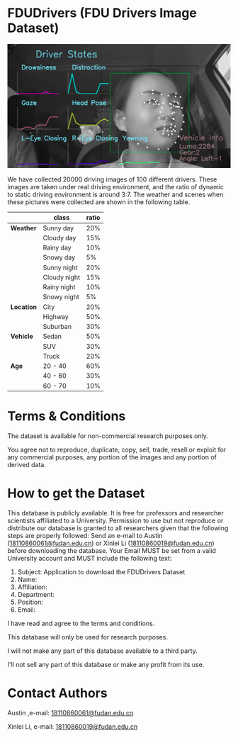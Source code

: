 # FDUDrivers (FDU Drivers Image Dataset)

![image](image.png)

We have collected 20000 driving images of 100 different drivers. These images are taken under real driving environment, and the ratio of dynamic to static driving environment is around 3:7. The weather and scenes when these pictures were collected are shown in the following table.

|              | **class**   | **ratio** |
| ----         | ----        | ---- |
| **Weather**  | Sunny day   | 20%  |
|              | Cloudy day  | 15%  |
|              | Rainy day   | 10%  |
|              | Snowy day   | 5%   |
|              | Sunny night | 20%  |
|              | Cloudy night | 15% |
|              | Rainy night | 10%  |
|              | Snowy night | 5%   |
| **Location** | City        | 20%  |
|              | Highway     | 50%  |
|              | Suburban    | 30%  |
| **Vehicle**  | Sedan       | 50%  |
|              | SUV         | 30%  |
|              | Truck       | 20%  |
| **Age**      | 20 - 40     | 60%  |
|              | 40 - 60     | 30%  |
|              | 60 - 70     | 10%  |

# Terms & Conditions
The dataset is available for non-commercial research purposes only.

You agree not to reproduce, duplicate, copy, sell, trade, resell or exploit for any commercial purposes, any portion of the images and any portion of derived data.

# How to get the Dataset
This database is publicly available. It is free for professors and researcher scientists affiliated to a University. Permission to use but not reproduce or distribute our database is granted to all researchers given that the following steps are properly followed: Send an e-mail to Austin (18110860061@fudan.edu.cn) or Xinlei Li (18110860019@fudan.edu.cn) before downloading the database. Your Email MUST be set from a valid University account and MUST include the following text:

1. Subject: Application to download the FDUDrivers Dataset          
2. Name: <your first and last name>
3. Affiliation: <University where you work>
4. Department: <your department>
5. Position: <your job title>
6. Email: <must be the email at the above mentioned institution>
	
I have read and agree to the terms and conditions. 

This database will only be used for research purposes. 

I will not make any part of this database available to a third party. 

I'll not sell any part of this database or make any profit from its use.
	
# Contact Authors
Austin ,e-mail: 18110860061@fudan.edu.cn

Xinlei Li, e-mail: 18110860019@fudan.edu.cn